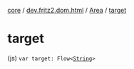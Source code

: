 [core](../../index.md) / [dev.fritz2.dom.html](../index.md) / [Area](index.md) / [target](./target.md)

# target

(js) `var target: Flow<`[`String`](https://kotlinlang.org/api/latest/jvm/stdlib/kotlin/-string/index.html)`>`